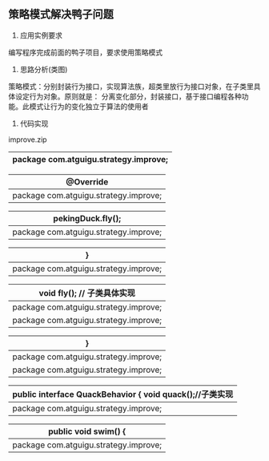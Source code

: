 ## 策略模式解决鸭子问题

1.  应用实例要求

编写程序完成前面的鸭子项目，要求使用策略模式

1.  思路分析(类图)

策略模式：分别封装行为接口，实现算法族，超类里放行为接口对象，在子类里具体设定行为对象。原则就是： 分离变化部分，封装接口，基于接口编程各种功能。此模式让行为的变化独立于算法的使用者

1.  代码实现

improve.zip

| package com.atguigu.strategy.improve; |
| --- |

| @Override |
| --- |
| package com.atguigu.strategy.improve; |

| pekingDuck.fly(); |
| --- |
| package com.atguigu.strategy.improve; |

| } |
| --- |
| package com.atguigu.strategy.improve; |

| void fly(); // 子类具体实现 |
| --- |
| package com.atguigu.strategy.improve; |
| package com.atguigu.strategy.improve; |

| } |
| --- |
| package com.atguigu.strategy.improve; |
| package com.atguigu.strategy.improve; |

| public interface QuackBehavior { void quack();//子类实现 |
| --- |
| package com.atguigu.strategy.improve; |

| public void swim() { |
| --- |
| package com.atguigu.strategy.improve; |

|  |
| --- |